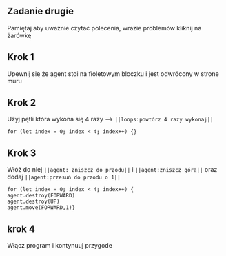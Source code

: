 ## Zadanie drugie
Pamiętaj aby uważnie czytać polecenia, wrazie problemów kliknij na żarówkę
## Krok 1
Upewnij się że agent stoi na fioletowym bloczku i jest odwrócony w strone muru

## Krok 2
Użyj pętli która wykona się 4 razy --> ``||loops:powtórz 4 razy wykonaj||`` 
```blocks
for (let index = 0; index < 4; index++) {}
```
## Krok 3
Włóż do niej ``||agent: zniszcz do przodu||`` i ``||agent:zniszcz góra||`` oraz dodaj ``||agent:przesuń do przodu o 1||``
```blocks
for (let index = 0; index < 4; index++) {
agent.destroy(FORWARD)
agent.destroy(UP)
agent.move(FORWARD,1)}
```
## krok 4
Włącz program i kontynuuj przygode


